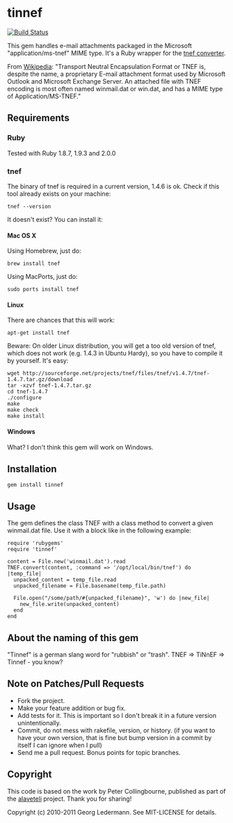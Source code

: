 # tinnef

[![Build Status](https://travis-ci.org/ledermann/tinnef.png?branch=master)](https://travis-ci.org/ledermann/tinnef)

This gem handles e-mail attachments packaged in the Microsoft "application/ms-tnef" MIME type. It's a Ruby wrapper for the [tnef converter](http://tnef.sourceforge.net).

From [Wikipedia](http://en.wikipedia.org/wiki/Transport_Neutral_Encapsulation_Format): "Transport Neutral Encapsulation Format or TNEF is, despite the name, a proprietary E-mail attachment format used by Microsoft Outlook and Microsoft Exchange Server. An attached file with TNEF encoding is most often named winmail.dat or win.dat, and has a MIME type of Application/MS-TNEF."


## Requirements

### Ruby

Tested with Ruby 1.8.7, 1.9.3 and 2.0.0

### tnef

The binary of tnef is required in a current version, 1.4.6 is ok. Check if this tool already exists on your machine:

    tnef --version

It doesn't exist? You can install it:

#### Mac OS X

Using Homebrew, just do:

    brew install tnef

Using MacPorts, just do:

    sudo ports install tnef

#### Linux

There are chances that this will work:

    apt-get install tnef

Beware: On older Linux distribution, you will get a too old version of tnef, which does not work (e.g. 1.4.3 in Ubuntu Hardy), so you have to compile it by yourself. It's easy:

    wget http://sourceforge.net/projects/tnef/files/tnef/v1.4.7/tnef-1.4.7.tar.gz/download
    tar -xzvf tnef-1.4.7.tar.gz
    cd tnef-1.4.7
    ./configure
    make
    make check
    make install

#### Windows

What? I don't think this gem will work on Windows.


## Installation

    gem install tinnef

## Usage

The gem defines the class TNEF with a class method to convert a given winmail.dat file. Use it with a block like in the following example:

    require 'rubygems'
    require 'tinnef'

    content = File.new('winmail.dat').read
    TNEF.convert(content, :command => '/opt/local/bin/tnef') do |temp_file|
      unpacked_content = temp_file.read
      unpacked_filename = File.basename(temp_file.path)

      File.open("/some/path/#{unpacked_filename}", 'w') do |new_file|
        new_file.write(unpacked_content)
      end
    end


## About the naming of this gem

"Tinnef" is a german slang word for "rubbish" or "trash". TNEF => TiNnEF => Tinnef - you know?

## Note on Patches/Pull Requests

* Fork the project.
* Make your feature addition or bug fix.
* Add tests for it. This is important so I don't break it in a
  future version unintentionally.
* Commit, do not mess with rakefile, version, or history.
  (if you want to have your own version, that is fine but bump version in a commit by itself I can ignore when I pull)
* Send me a pull request. Bonus points for topic branches.

## Copyright

This code is based on the work by Peter Collingbourne, published as part of the [alaveteli](https://github.com/sebbacon/alaveteli/blob/master/lib/tnef.rb) project.
Thank you for sharing!

Copyright (c) 2010-2011 Georg Ledermann. See MIT-LICENSE for details.
